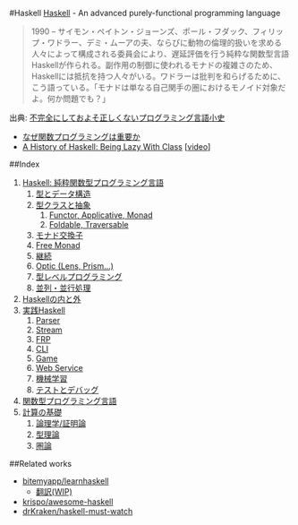#Haskell
[Haskell](https://www.haskell.org/) - An advanced purely-functional programming language

> 1990 – サイモン・ペイトン・ジョーンズ、ポール・フダック、フィリップ・ワドラー、デミ・ムーアの夫、ならびに動物の倫理的扱いを求める人々によって構成される委員会により、遅延評価を行う純粋な関数型言語Haskellが作られる。副作用の制御に使われるモナドの複雑さのため、Haskellには抵抗を持つ人々がいる。ワドラーは批判を和らげるために、こう語っている。「モナドは単なる自己関手の圏におけるモノイド対象だよ。何か問題でも？」

出典: [不完全にしておよそ正しくないプログラミング言語小史](http://www.aoky.net/articles/james_iry/brief-incomplete-and-mostly-wrong.htm)

* [なぜ関数プログラミングは重要か](http://www.sampou.org/haskell/article/whyfp.html)
* [A History of Haskell: Being Lazy With Class](http://haskell.cs.yale.edu/wp-content/uploads/2011/02/history.pdf) [[video](https://www.youtube.com/watch?v=3bjXGrycMhQ)]

##Index
1. [Haskell: 純粋関数型プログラミング言語](handbook/1-0.md)
    1. [型とデータ構造](handbook/1-1.md)
    2. [型クラスと抽象](handbook/1-2.md)
        1. [Functor, Applicative, Monad](handbook/1-2-1.md)
        1. [Foldable, Traversable](handbook/1-2-2.md)
    3. [モナド交換子](handbook/1-3.md)
    4. [Free Monad](handbook/1-4.md)
    5. [継続](handbook/1-5.md)
    6. [Optic (Lens, Prism...)](handbook/1-6.md)
    7. [型レベルプログラミング](handbook/1-7.md)
    8. [並列・並行処理](handbook/1-8.md)
2. [Haskellの内と外](handbook/2-0.md)
3. [実践Haskell](handbook/3-0.md)
    1. [Parser](handbook/3-1.md)
    2. [Stream](handbook/3-2.md)
    3. [FRP](handbook/3-3.md)
    4. [CLI](handbook/3-4.md)
    5. [Game](handbook/3-5.md)
    6. [Web Service](handbook/3-6.md)
    7. [機械学習](handbook/3-7.md)
    8. [テストとデバッグ](handbook/3-8.md)
4. [関数型プログラミング言語](handbook/4-0.md)
5. [計算の基礎](handbook/5-0.md)
    1. [論理学/証明論](handbook/5-1.md)
    2. [型理論](handbook/5-2.md)
    3. [圏論](handbook/5-3.md)

##Related works
* [bitemyapp/learnhaskell](https://github.com/bitemyapp/learnhaskell)
  * [翻訳(WIP)](https://github.com/fujimura/learnhaskell/tree/japanese)
* [krispo/awesome-haskell](https://github.com/krispo/awesome-haskell)
* [drKraken/haskell-must-watch](https://github.com/drKraken/haskell-must-watch)
